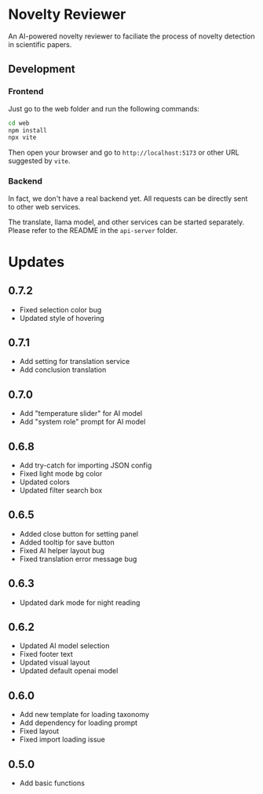 # Novelty Reviewer

An AI-powered novelty reviewer to faciliate the process of novelty detection in scientific papers.

## Development

### Frontend

Just go to the web folder and run the following commands:

```bash
cd web
npm install
npx vite
```

Then open your browser and go to `http://localhost:5173` or other URL suggested by `vite`.

### Backend

In fact, we don't have a real backend yet. All requests can be directly sent to other web services.

The translate, llama model, and other services can be started separately. Please refer to the README in the `api-server` folder.


# Updates

## 0.7.2

- Fixed selection color bug
- Updated style of hovering

## 0.7.1

- Add setting for translation service
- Add conclusion translation

## 0.7.0

- Add "temperature slider" for AI model
- Add "system role" prompt for AI model

## 0.6.8

- Add try-catch for importing JSON config
- Fixed light mode bg color
- Updated colors
- Updated filter search box

## 0.6.5

- Added close button for setting panel
- Added tooltip for save button
- Fixed AI helper layout bug
- Fixed translation error message bug

## 0.6.3

- Updated dark mode for night reading

## 0.6.2

- Updated AI model selection
- Fixed footer text
- Updated visual layout
- Updated default openai model

## 0.6.0

- Add new template for loading taxonomy
- Add dependency for loading prompt
- Fixed layout
- Fixed import loading issue

## 0.5.0

- Add basic functions